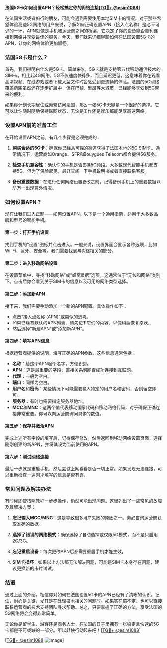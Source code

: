 **法国5G卡如何设置APN？轻松搞定你的网络连接[[TG💪+ @esim1088](https://t.me/s/esim1088)]**

在法国生活或者旅行的朋友，可能会遇到需要使用本地SIM卡的情况。对于那些希望体验高速5G网络的用户来说，了解如何正确设置APN（接入点名称）是必不可少的一环。APN就像是手机和运营商之间的桥梁，它决定了你的设备能否顺利连接到网络并享受最佳的服务。今天，我们就来详细聊聊如何在法国设置5G卡的APN，让你的网络体验更加顺畅。

### 法国5G卡是什么？

首先，我们得明白什么是5G卡。简单来说，5G卡就是支持第五代移动通信技术的SIM卡。相比起4G网络，5G不仅速度快得多，而且延迟更低，这意味着你在观看高清视频、在线游戏或者下载大型文件时会感受到更流畅的体验。法国的5G网络覆盖范围虽然还在逐步扩展中，但在巴黎、里昂等大城市，已经能够享受到5G带来的便利。

如果你计划长期居住或频繁访问法国，那么一张5G卡无疑是一个很好的选择。它可以让你随时随地保持联网状态，无论是工作还是娱乐都能尽享高速网络。

### 设置APN前的准备工作

在开始设置APN之前，有几个步骤是必须完成的：

1. **购买合适的5G卡**：确保你已经从可靠的渠道获得了法国本地的5G SIM卡。通常情况下，运营商如Orange、SFR和Bouygues Telecom都会提供5G服务。
   
2. **检查手机兼容性**：确认你的手机是否支持5G频段。大多数现代智能手机都支持5G，但为了保险起见，最好查阅一下手机说明书或者直接联系客服。

3. **备份重要数据**：在进行任何网络设置更改之前，记得备份手机上的重要数据以防万一出现意外情况。

### 如何设置APN？

现在让我们进入正题——如何设置APN。以下是一个通用指南，适用于大多数品牌和型号的智能手机。

#### 第一步：打开手机设置
找到手机的“设置”图标并点击进入。一般来说，设置界面会显示各种选项，比如Wi-Fi、蓝牙、安全等。我们需要找到与网络相关的部分。

#### 第二步：进入移动网络设置
在设置菜单中，寻找“移动网络”或“蜂窝数据”选项。这通常位于“无线和网络”类别下。点击后你会看到关于SIM卡的信息以及可用的网络类型选择。

#### 第三步：添加新APN
接下来，我们需要手动添加一个新的APN配置。具体操作如下：
- 点击“接入点名称 (APN)”或类似的选项。
- 如果已经有默认的APN列表，请先记下它们的内容，以便稍后恢复原状。
- 然后选择“新建APN”或“添加新APN”。

#### 第四步：填写APN信息
根据运营商提供的说明，填写正确的APN参数。这些信息通常包括：
- **名称**：给这个APN起个名字，方便识别。
- **APN**：这是最重要的字段，直接关系到能否成功连接到互联网。
- **代理**：一般为空白。
- **端口**：同样为空白。
- **用户名**和**密码**：某些情况下可能需要输入特定的用户名和密码，否则留空即可。
- **服务器**：有时也需要指定服务器地址。
- **MCC**和**MNC**：这两个值代表移动国家代码和移动网络代码，对于确保正确连接非常重要。你可以向运营商询问具体的数值。

#### 第五步：保存并激活APN
完成上述所有字段的填写后，记得保存修改。然后返回到移动网络设置页面，选择刚刚创建的新APN，并将其设为当前使用的APN。

#### 第六步：测试网络连接
最后一步就是重启手机，然后尝试上网看看是否一切正常。如果发现无法连接，可以重新检查一遍刚才填写的信息是否有误。

### 常见问题及解决办法

有时候即使按照教程一步步操作，仍然可能出现问题。这里列出了一些常见的故障及其解决方案：

1. **忘记输入MCC/MNC**：这是导致很多用户失败的原因之一。务必咨询运营商获取准确的数据。
   
2. **选择了错误的网络模式**：确保选择了自动选择或仅限5G模式，而不是只启用2G/3G。

3. **忘记重启设备**：每次更改APN后都需要重启手机才能生效。

4. **SIM卡损坏**：如果以上方法都无法解决问题，可能是SIM卡本身存在问题，建议更换新的卡片试试。

### 结语

通过上面的介绍，相信你对如何在法国设置5G卡的APN已经有了清晰的认识。记住，耐心是关键，尤其是在处理技术相关的问题时。如果实在搞不定，也可以直接联系运营商的技术支持团队寻求帮助。总之，只要掌握了正确的方法，享受法国的5G网络将会变得非常简单。

无论你是留学生、游客还是商务人士，在法国的日子里拥有一张稳定且快速的5G卡都是不可或缺的一部分。所以赶快行动起来吧！[[TG💪+ @esim1088](https://t.me/s/esim1088)]

[[TG💪+ @esim1088](https://t.me/s/esim1088) ![Image](https://i.postimg.cc/4NQfJmqS/Snipaste-2025-05-13-00-14-12.png)]